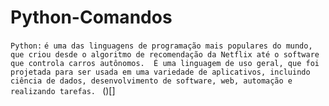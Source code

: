 # Python-Comandos

`Python:` 
`é uma das linguagens de programação mais populares do mundo, que criou desde o algoritmo de recomendação da Netflix até o software que controla carros autônomos. 
É uma linguagem de uso geral, que foi projetada para ser usada em uma variedade de aplicativos, incluindo ciência de dados, desenvolvimento de software, web, automação e realizando tarefas.
`
()[]
